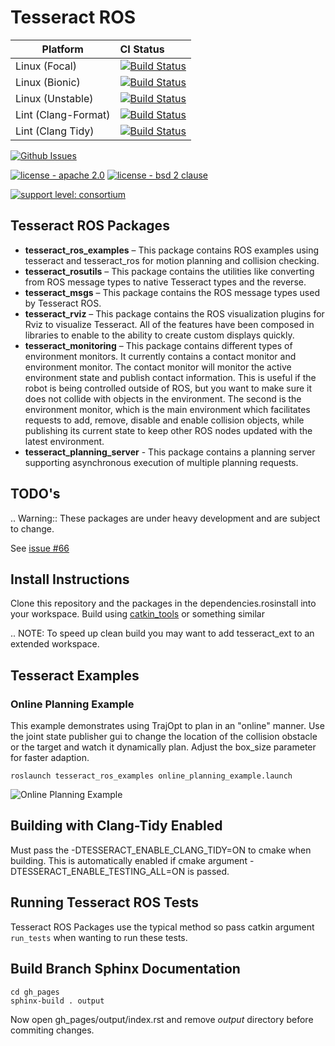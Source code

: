 # Tesseract ROS

Platform             | CI Status
---------------------|:---------
Linux (Focal)        | [![Build Status](https://github.com/ros-industrial-consortium/tesseract_ros/workflows/Focal-Build/badge.svg)](https://github.com/ros-industrial-consortium/tesseract_ros/actions)
Linux (Bionic)       | [![Build Status](https://github.com/ros-industrial-consortium/tesseract_ros/workflows/Bionic-Build/badge.svg)](https://github.com/ros-industrial-consortium/tesseract_ros/actions)
Linux (Unstable)     | [![Build Status](https://github.com/ros-industrial-consortium/tesseract_ros/workflows/Unstable-Build/badge.svg)](https://github.com/ros-industrial-consortium/tesseract_ros/actions)
Lint  (Clang-Format) | [![Build Status](https://github.com/ros-industrial-consortium/tesseract_ros/workflows/Clang-Format/badge.svg)](https://github.com/ros-industrial-consortium/tesseract_ros/actions)
Lint  (Clang Tidy)   | [![Build Status](https://github.com/ros-industrial-consortium/tesseract_ros/workflows/Clang-Tidy/badge.svg)](https://github.com/ros-industrial-consortium/tesseract_ros/actions)

[![Github Issues](https://img.shields.io/github/issues/ros-industrial-consortium/tesseract_ros.svg)](http://github.com/ros-industrial-consortium/tesseract_ros/issues)

[![license - apache 2.0](https://img.shields.io/:license-Apache%202.0-yellowgreen.svg)](https://opensource.org/licenses/Apache-2.0)
[![license - bsd 2 clause](https://img.shields.io/:license-BSD%202--Clause-blue.svg)](https://opensource.org/licenses/BSD-2-Clause)

[![support level: consortium](https://img.shields.io/badge/support%20level-consortium-brightgreen.png)](http://rosindustrial.org/news/2016/10/7/better-supporting-a-growing-ros-industrial-software-platform)

## Tesseract ROS Packages

* **tesseract_ros_examples** – This package contains ROS examples using tesseract and tesseract_ros for motion planning and collision checking.
* **tesseract_rosutils** – This package contains the utilities like converting from ROS message types to native Tesseract types and the reverse.
* **tesseract_msgs** – This package contains the ROS message types used by Tesseract ROS.
* **tesseract_rviz** – This package contains the ROS visualization plugins for Rviz to visualize Tesseract. All of the features have been composed in libraries to enable to the ability to create custom displays quickly.
* **tesseract_monitoring** – This package contains different types of environment monitors. It currently contains a contact monitor and environment monitor. The contact monitor will monitor the active environment state and publish contact information. This is useful if the robot is being controlled outside of ROS, but you want to make sure it does not collide with objects in the environment. The second is the environment monitor, which is the main environment which facilitates requests to add, remove, disable and enable collision objects, while publishing its current state to keep other ROS nodes updated with the latest environment.
* **tesseract_planning_server** - This package contains a planning server supporting asynchronous execution of multiple planning requests.

## TODO's

.. Warning:: These packages are under heavy development and are subject to change.


See [issue #66](https://github.com/ros-industrial-consortium/tesseract/issues/66)

## Install Instructions

Clone this repository and the packages in the dependencies.rosinstall into your workspace. Build using [catkin_tools](https://catkin-tools.readthedocs.io/en/latest/) or something similar

.. NOTE: To speed up clean build you may want to add tesseract_ext to an extended workspace.

## Tesseract Examples
### Online Planning Example
This example demonstrates using TrajOpt to plan in an "online" manner. Use the joint state publisher gui to change the location of the collision obstacle or the target and watch it dynamically plan. Adjust the box_size parameter for faster adaption.

```roslaunch tesseract_ros_examples online_planning_example.launch```

![Online Planning Example](gh_pages/_static/examples/online_planning_example.gif)

## Building with Clang-Tidy Enabled

Must pass the -DTESSERACT_ENABLE_CLANG_TIDY=ON to cmake when building. This is automatically enabled if cmake argument -DTESSERACT_ENABLE_TESTING_ALL=ON is passed.

## Running Tesseract ROS Tests

Tesseract ROS Packages use the typical method so pass catkin argument `run_tests` when wanting to run these tests.

## Build Branch Sphinx Documentation

```
cd gh_pages
sphinx-build . output
```
Now open gh_pages/output/index.rst and remove *output* directory before commiting changes.
